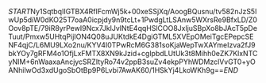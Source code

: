 $START$Ny1SqtbqIIGTBX4RfIFcmWj5k+00xeSSjXq/AoogBQusnu/tv582nJzS5lwUp5diW0dKO25T7oaA0icpjdy9n9tcLt+1PwdgLtLSAnw5WXrsRe9BfxLD/Z0Oov8pTE/79iR8yrPewI9Ncx7JklJvINtE4qqHSlCOO8JxljuSBpXo8bJAcT5pDeTuut/Pmxw5UHtqPijION4Q08uJUKtdkE4DgiGTML5XVEpOMeiTgcEPepcSENF4qjC/L6MU9LXo2nu/KYV4I0TPwRcM6G381soKjaWepTwXAYmeIzva2fJ9bkYOy7gRFM4o1OfjLxFMTX8XN9kJzid+cglpbdLUtUk3t8Mihh0eZK7KlxNTCyNIM+6nWaaxaAncjycSRZItyRo74v2ppB3suZv4ekpPYhWDMzclVvGT0+yOANhilwOd3xdUgoSbOtBp9P6Lvbi7AwAK60/1HSkYj4LkoWKh9g==$END$